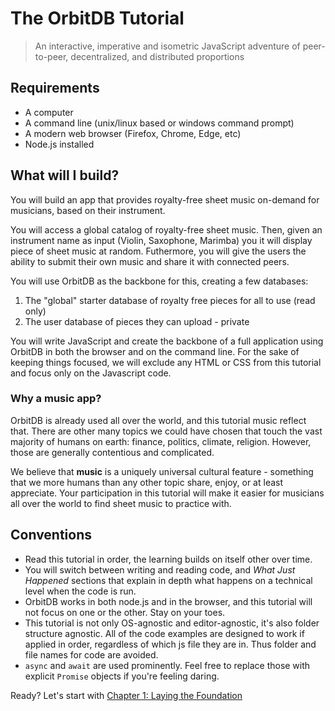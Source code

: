 # The OrbitDB Tutorial

> An interactive, imperative and isometric JavaScript adventure of peer-to-peer, decentralized, and distributed proportions

## Requirements

* A computer
* A command line (unix/linux based or windows command prompt)
* A modern web browser (Firefox, Chrome, Edge, etc)
* Node.js installed

## What will I build?

You will build an app that provides royalty-free sheet music on-demand for musicians, based on their instrument. 

You will access a global catalog of royalty-free sheet music. Then, given an instrument name as input (Violin, Saxophone, Marimba) you it will display piece of sheet music at random. Futhermore, you will give the users the ability to submit their own music and share it with connected peers.

You will use OrbitDB as the backbone for this, creating a few databases:
1. The "global" starter database of royalty free pieces for all to use (read only)
2. The user database of pieces they can upload - private

You will write JavaScript and create the backbone of a full application using OrbitDB in both the
browser and on the command line. For the sake of keeping things focused, we will exclude any
HTML or CSS from this tutorial and focus only on the Javascript code.

### Why a music app?

OrbitDB is already used all over the world, and this tutorial music reflect that. There are other many topics we could
have chosen that touch the vast majority of humans on earth: finance, politics, climate, religion. However, those are
generally contentious and complicated.

We believe that **music** is a uniquely universal cultural feature - something that we more humans than any other topic
share, enjoy, or at least appreciate. Your participation in this tutorial will make it easier for musicians all over the
world to find sheet music to practice with.

## Conventions

* Read this tutorial in order, the learning builds on itself other over time.
* You will switch between writing and reading code, and *What Just Happened* sections that explain in depth what happens on a technical level when the code is run.
* OrbitDB works in both node.js and in the browser, and this tutorial will not focus on one or the other. Stay on your toes.
* This tutorial is not only OS-agnostic and editor-agnostic, it's also folder structure agnostic. All of the code examples are designed to work if applied in order, regardless of which js file they are in. Thus folder and file names for code are avoided.
* `async` and `await` are used prominently. Feel free to replace those with explicit `Promise` objects if you're feeling daring.

Ready? Let's start with [Chapter 1: Laying the Foundation](./01_Basics.md)
